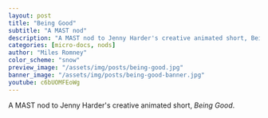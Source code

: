 ```yaml
---
layout: post
title: "Being Good"
subtitle: "A MAST nod"
description: "A MAST nod to Jenny Harder's creative animated short, Being Good."
categories: [micro-docs, nods]
author: "Miles Romney"
color_scheme: "snow"
preview_image: "/assets/img/posts/being-good.jpg"
banner_image: "/assets/img/posts/being-good-banner.jpg"
youtube: c6bUOMFEoWg
---
```


A MAST nod to Jenny Harder's creative animated short, _Being Good_.
